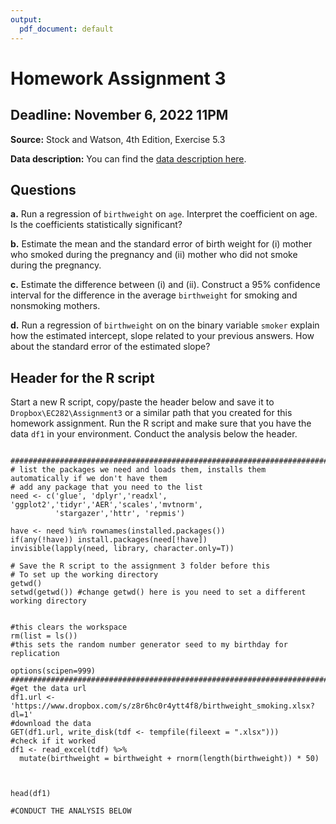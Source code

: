 ```yaml
---
output:
  pdf_document: default
---
```



# Homework Assignment 3
## Deadline: November 6, 2022  11PM 

**Source:** Stock and Watson, 4th Edition, Exercise 5.3   

**Data description:** You can find the [data description  here](https://www.dropbox.com/s/s0q564v6lplbexu/Birthweight_Smoking_Description.pdf?dl=1
). 


## Questions 

**a.** Run a regression of ```birthweight``` on ```age```. Interpret the coefficient on age. Is the coefficients statistically significant?

**b.** Estimate the mean and the standard error of birth weight for (i) mother who smoked during the pregnancy and (ii) mother who did not smoke during the pregnancy. 

**c.** Estimate the difference between (i) and (ii). Construct a 95% confidence interval for the difference in the average ```birthweight``` for smoking and nonsmoking mothers. 

**d.** Run a regression of ```birthweight``` on on the binary variable ```smoker``` explain how the estimated intercept, slope related to your previous answers. How about the standard error of the estimated slope? 


## Header for the R script

Start a new R script, copy/paste the header below and save it to ```Dropbox\EC282\Assignment3``` or a similar path that you created for this homework assignment. Run the R script and make sure that you have the data ```df1``` in your environment. Conduct the analysis below the header. 

```

###############################################################################
# list the packages we need and loads them, installs them automatically if we don't have them
# add any package that you need to the list  
need <- c('glue', 'dplyr','readxl',  'ggplot2','tidyr','AER','scales','mvtnorm', 
          'stargazer','httr', 'repmis')

have <- need %in% rownames(installed.packages()) 
if(any(!have)) install.packages(need[!have]) 
invisible(lapply(need, library, character.only=T)) 

# Save the R script to the assignment 3 folder before this
# To set up the working directory
getwd()
setwd(getwd()) #change getwd() here is you need to set a different working directory


#this clears the workspace
rm(list = ls()) 
#this sets the random number generator seed to my birthday for replication

options(scipen=999)
###############################################################################
#get the data url 
df1.url <- 'https://www.dropbox.com/s/z8r6hc0r4ytt4f8/birthweight_smoking.xlsx?dl=1'
#download the data 
GET(df1.url, write_disk(tdf <- tempfile(fileext = ".xlsx")))
#check if it worked
df1 <- read_excel(tdf) %>%
  mutate(birthweight = birthweight + rnorm(length(birthweight)) * 50)



head(df1)

#CONDUCT THE ANALYSIS BELOW

```
